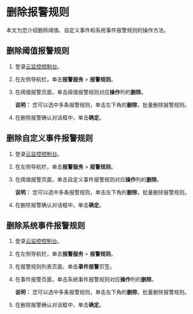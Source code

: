 # 删除报警规则

本文为您介绍删除阈值、自定义事件和系统事件报警规则的操作方法。

## 删除阈值报警规则

1.  登录[云监控控制台](https://cloudmonitor.console.aliyun.com)。

2.  在左侧导航栏，单击**报警服务** \> **报警规则**。

3.  在阈值报警页面，单击阈值报警规则对应**操作**列的**删除**。

    **说明：** 您可以选中多条报警规则，单击左下角的**删除**，批量删除报警规则。

4.  在删除报警确认对话框中，单击**确定**。


## 删除自定义事件报警规则

1.  登录[云监控控制台](https://cloudmonitor.console.aliyun.com)。

2.  在左侧导航栏，单击**报警服务** \> **报警规则**。

3.  在阈值报警页面，单击自定义事件报警规则对应**操作**列的**删除**。

    **说明：** 您可以选中多条报警规则，单击左下角的**删除**，批量删除报警规则。

4.  在删除报警确认对话框中，单击**确定**。


## 删除系统事件报警规则

1.  登录[云监控控制台](https://cloudmonitor.console.aliyun.com)。

2.  在左侧导航栏，单击**报警服务** \> **报警规则**。

3.  在报警规则列表页面，单击**事件报警**页签。

4.  在事件报警页面，单击系统事件报警规则对应**操作**列的**删除**。

    **说明：** 您可以选中多条报警规则，单击左下角的**删除**，批量删除报警规则。

5.  在删除报警确认对话框中，单击**确定**。


